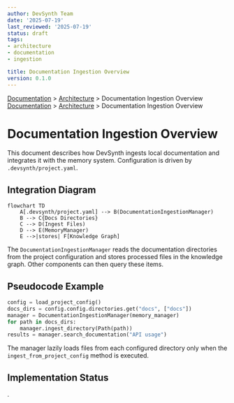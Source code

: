 ```yaml
---
author: DevSynth Team
date: '2025-07-19'
last_reviewed: '2025-07-19'
status: draft
tags:
- architecture
- documentation
- ingestion

title: Documentation Ingestion Overview
version: 0.1.0
---
```


<div class="breadcrumbs">
<a href="../index.md">Documentation</a> &gt; <a href="index.md">Architecture</a> &gt; Documentation Ingestion Overview
</div>

<div class="breadcrumbs">
<a href="../index.md">Documentation</a> &gt; <a href="index.md">Architecture</a> &gt; Documentation Ingestion Overview
</div>

# Documentation Ingestion Overview

This document describes how DevSynth ingests local documentation and integrates
it with the memory system. Configuration is driven by `.devsynth/project.yaml`.

## Integration Diagram

```mermaid
flowchart TD
    A[.devsynth/project.yaml] --> B(DocumentationIngestionManager)
    B --> C{Docs Directories}
    C --> D(Ingest Files)
    D --> E(MemoryManager)
    E -->|stores| F[Knowledge Graph]
```

The `DocumentationIngestionManager` reads the documentation directories from the
project configuration and stores processed files in the knowledge graph. Other
components can then query these items.

## Pseudocode Example

```python
config = load_project_config()
docs_dirs = config.config.directories.get("docs", ["docs"])
manager = DocumentationIngestionManager(memory_manager)
for path in docs_dirs:
    manager.ingest_directory(Path(path))
results = manager.search_documentation("API usage")
```

The manager lazily loads files from each configured directory only when the
`ingest_from_project_config` method is executed.
## Implementation Status

.
